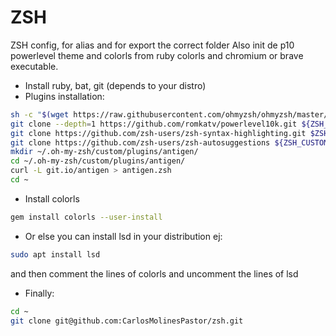 # ZSH
ZSH config, for alias and for export the correct folder
Also init de p10 powerlevel theme and colorls from ruby colorls and chromium or brave executable.

- Install ruby, bat, git (depends to your distro)
- Plugins installation:
```bash
sh -c "$(wget https://raw.githubusercontent.com/ohmyzsh/ohmyzsh/master/tools/install.sh -O -)"
git clone --depth=1 https://github.com/romkatv/powerlevel10k.git ${ZSH_CUSTOM:-$HOME/.oh-my-zsh/custom}/themes/powerlevel10k
git clone https://github.com/zsh-users/zsh-syntax-highlighting.git $ZSH_CUSTOM/plugins/zsh-syntax-highlighting
git clone https://github.com/zsh-users/zsh-autosuggestions ${ZSH_CUSTOM:-~/.oh-my-zsh/custom}/plugins/zsh-autosuggestions
mkdir ~/.oh-my-zsh/custom/plugins/antigen/
cd ~/.oh-my-zsh/custom/plugins/antigen/
curl -L git.io/antigen > antigen.zsh
cd ~
```

- Install colorls
```bash
gem install colorls --user-install
```
- Or else you can install lsd in your distribution ej:
```bash
sudo apt install lsd
```
and then comment the lines of colorls and uncomment the lines of lsd

- Finally:
```bash
cd ~
git clone git@github.com:CarlosMolinesPastor/zsh.git
``` 
